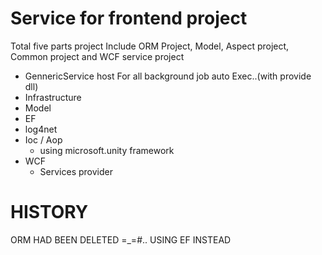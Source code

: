 Service for frontend project
==========

Total five parts project
Include ORM Project, Model, Aspect project, Common project and WCF service project


- GennericService host
For all background job auto Exec..(with provide dll)
- Infrastructure 
- Model
- EF 
- log4net
- Ioc / Aop
  - using microsoft.unity framework
- WCF
  - Services provider

HISTORY
=======
ORM HAD BEEN DELETED  =_=#.. USING EF INSTEAD

